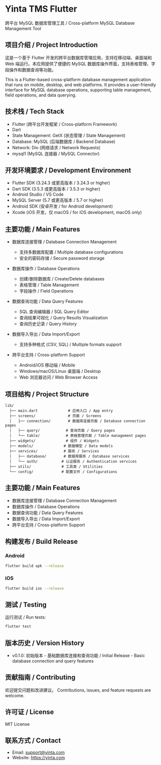 # Yinta TMS Flutter

跨平台 MySQL 数据库管理工具 / Cross-platform MySQL Database Management Tool

## 项目介绍 / Project Introduction

这是一个基于 Flutter 开发的跨平台数据库管理应用，支持在移动端、桌面端和 Web 端运行。本应用提供了便捷的 MySQL 数据库操作界面，支持表格管理、字段操作和数据查询等功能。

This is a Flutter-based cross-platform database management application that runs on mobile, desktop, and web platforms. It provides a user-friendly interface for MySQL database operations, supporting table management, field operations, and data querying.

## 技术栈 / Tech Stack

- Flutter (跨平台开发框架 / Cross-platform Framework)
- Dart
- State Management: GetX (状态管理 / State Management)
- Database: MySQL (后端数据库 / Backend Database)
- Network: Dio (网络请求 / Network Requests)
- mysql1 (MySQL 连接器 / MySQL Connector)

## 开发环境要求 / Development Environment

- Flutter SDK (3.24.3 或更高版本 / 3.24.3 or higher)
- Dart SDK (3.5.3 或更高版本 / 3.5.3 or higher)
- Android Studio / VS Code
- MySQL Server (5.7 或更高版本 / 5.7 or higher)
- Android SDK (安卓开发 / for Android development)
- Xcode (iOS 开发，仅 macOS / for iOS development, macOS only)

## 主要功能 / Main Features

- 数据库连接管理 / Database Connection Management
  - 支持多数据库配置 / Multiple database configurations
  - 安全的密码存储 / Secure password storage
  
- 数据库操作 / Database Operations
  - 创建/删除数据库 / Create/Delete databases
  - 表格管理 / Table Management
  - 字段操作 / Field Operations
  
- 数据查询功能 / Data Query Features
  - SQL 查询编辑器 / SQL Query Editor
  - 查询结果可视化 / Query Results Visualization
  - 查询历史记录 / Query History
  
- 数据导入导出 / Data Import/Export
  - 支持多种格式 (CSV, SQL) / Multiple formats support
  
- 跨平台支持 / Cross-platform Support
  - Android/iOS 移动端 / Mobile
  - Windows/macOS/Linux 桌面端 / Desktop
  - Web 浏览器访问 / Web Browser Access

## 项目结构 / Project Structure

```
lib/
  ├── main.dart              # 应用入口 / App entry
  ├── screens/               # 页面 / Screens
  │   ├── connection/        # 数据库连接页面 / Database connection pages
  │   ├── query/            # 查询页面 / Query pages
  │   └── table/            # 表格管理页面 / Table management pages
  ├── widgets/              # 组件 / Widgets
  ├── models/              # 数据模型 / Data models
  ├── services/            # 服务 / Services
  │   ├── database/        # 数据库服务 / Database services
  │   └── auth/           # 认证服务 / Authentication services
  ├── utils/              # 工具类 / Utilities
  └── config/             # 配置文件 / Configurations
```

## 主要功能 / Main Features

- 数据库连接管理 / Database Connection Management
- 数据库操作 / Database Operations
- 数据查询功能 / Data Query Features
- 数据导入导出 / Data Import/Export
- 跨平台支持 / Cross-platform Support

## 构建发布 / Build Release

### Android

```bash
flutter build apk --release
```

### iOS

```bash
flutter build ios --release
```

## 测试 / Testing

运行测试 / Run tests:
```bash
flutter test
```

## 版本历史 / Version History

- v0.1.0: 初始版本 - 基础数据库连接和查询功能 / Initial Release - Basic database connection and query features

## 贡献指南 / Contributing

欢迎提交问题和改进建议。
Contributions, issues, and feature requests are welcome.

## 许可证 / License

MIT License

## 联系方式 / Contact

- Email: support@yinta.com
- Website: https://yinta.com
